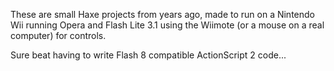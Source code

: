 These are small Haxe projects from years ago, made to run on a Nintendo Wii running Opera and Flash Lite 3.1 using the Wiimote (or a mouse on a real computer) for controls.

Sure beat having to write Flash 8 compatible ActionScript 2 code...